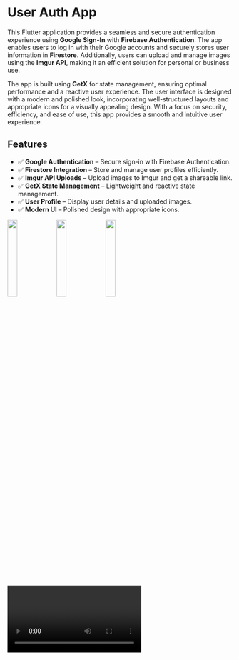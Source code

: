 <h1> User Auth App</h1>

   <p>
        This Flutter application provides a seamless and secure authentication experience using 
        <strong>Google Sign-In</strong> with <strong>Firebase Authentication</strong>. The app enables users to log in 
        with their Google accounts and securely stores user information in <strong>Firestore</strong>. Additionally, 
        users can upload and manage images using the <strong>Imgur API</strong>, making it an efficient solution 
        for personal or business use.
    </p>
    <p>
        The app is built using <strong>GetX</strong> for state management, ensuring optimal performance and a reactive 
        user experience. The user interface is designed with a modern and polished look, incorporating 
        well-structured layouts and appropriate icons for a visually appealing design. With a focus on security, 
        efficiency, and ease of use, this app provides a smooth and intuitive user experience.
    </p>

   <h2>Features</h2>
    <ul>
        <li>✅ <strong>Google Authentication</strong> – Secure sign-in with Firebase Authentication.</li>
        <li>✅ <strong>Firestore Integration</strong> – Store and manage user profiles efficiently.</li>
        <li>✅ <strong>Imgur API Uploads</strong> – Upload images to Imgur and get a shareable link.</li>
        <li>✅ <strong>GetX State Management</strong> – Lightweight and reactive state management.</li>
        <li>✅ <strong>User Profile</strong> – Display user details and uploaded images.</li>
        <li>✅ <strong>Modern UI</strong> – Polished design with appropriate icons.</li>
    </ul>
<img src="https://github.com/user-attachments/assets/d22b3bd7-409d-4f8a-9604-fa72a1ff1f82", width=21%,height=35%>
<img src="https://github.com/user-attachments/assets/ac9e7042-dd81-48be-b9ec-402dafe0d576", width=21%,height=35%>
<img src="https://github.com/user-attachments/assets/71b61fd3-a383-4215-9066-473d47a97927", width=21%,height=35%>
<video src="https://github.com/user-attachments/assets/630acfd3-8e0d-46d0-9244-511bd5f3c529">



